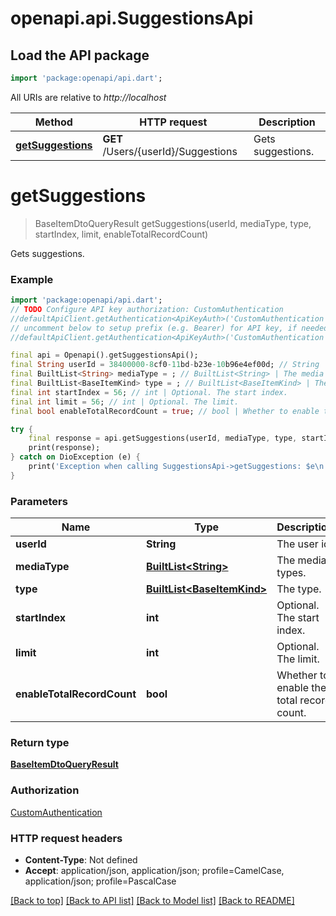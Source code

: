 # openapi.api.SuggestionsApi

## Load the API package
```dart
import 'package:openapi/api.dart';
```

All URIs are relative to *http://localhost*

Method | HTTP request | Description
------------- | ------------- | -------------
[**getSuggestions**](SuggestionsApi.md#getsuggestions) | **GET** /Users/{userId}/Suggestions | Gets suggestions.


# **getSuggestions**
> BaseItemDtoQueryResult getSuggestions(userId, mediaType, type, startIndex, limit, enableTotalRecordCount)

Gets suggestions.

### Example
```dart
import 'package:openapi/api.dart';
// TODO Configure API key authorization: CustomAuthentication
//defaultApiClient.getAuthentication<ApiKeyAuth>('CustomAuthentication').apiKey = 'YOUR_API_KEY';
// uncomment below to setup prefix (e.g. Bearer) for API key, if needed
//defaultApiClient.getAuthentication<ApiKeyAuth>('CustomAuthentication').apiKeyPrefix = 'Bearer';

final api = Openapi().getSuggestionsApi();
final String userId = 38400000-8cf0-11bd-b23e-10b96e4ef00d; // String | The user id.
final BuiltList<String> mediaType = ; // BuiltList<String> | The media types.
final BuiltList<BaseItemKind> type = ; // BuiltList<BaseItemKind> | The type.
final int startIndex = 56; // int | Optional. The start index.
final int limit = 56; // int | Optional. The limit.
final bool enableTotalRecordCount = true; // bool | Whether to enable the total record count.

try {
    final response = api.getSuggestions(userId, mediaType, type, startIndex, limit, enableTotalRecordCount);
    print(response);
} catch on DioException (e) {
    print('Exception when calling SuggestionsApi->getSuggestions: $e\n');
}
```

### Parameters

Name | Type | Description  | Notes
------------- | ------------- | ------------- | -------------
 **userId** | **String**| The user id. | 
 **mediaType** | [**BuiltList&lt;String&gt;**](String.md)| The media types. | [optional] 
 **type** | [**BuiltList&lt;BaseItemKind&gt;**](BaseItemKind.md)| The type. | [optional] 
 **startIndex** | **int**| Optional. The start index. | [optional] 
 **limit** | **int**| Optional. The limit. | [optional] 
 **enableTotalRecordCount** | **bool**| Whether to enable the total record count. | [optional] [default to false]

### Return type

[**BaseItemDtoQueryResult**](BaseItemDtoQueryResult.md)

### Authorization

[CustomAuthentication](../README.md#CustomAuthentication)

### HTTP request headers

 - **Content-Type**: Not defined
 - **Accept**: application/json, application/json; profile=CamelCase, application/json; profile=PascalCase

[[Back to top]](#) [[Back to API list]](../README.md#documentation-for-api-endpoints) [[Back to Model list]](../README.md#documentation-for-models) [[Back to README]](../README.md)

